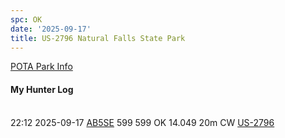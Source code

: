 ```yaml
---
spc: OK
date: '2025-09-17'
title: US-2796 Natural Falls State Park
---
```


[POTA Park Info](https://pota.app/#/park/US-2796)

#### My Hunter Log
<BR>22:12	2025-09-17	[AB5SE](https://qrz.com/db/AB5SE)	599	599	OK	14.049	20m	CW	[US-2796](https://pota.app/#/park/US-2796)